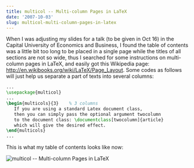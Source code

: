 ```yaml
---
title: multicol -- Multi-column Pages in LaTeX
date: '2007-10-03'
slug: multicol-multi-column-pages-in-latex
---
```


When I was adjusting my slides for a talk (to be given in Oct 16) in the Capital University of Economics and Business, I found the table of contents was a little bit too long to be placed in a single page while the titles of all sections are not so wide, thus I searched for some instructions on multi-column pages in LaTeX, and easily got this Wikipedia page: <http://en.wikibooks.org/wiki/LaTeX/Page_Layout>. Some codes as follows will just help us separate a part of texts into several columns:

```tex 
...
\usepackage{multicol}
...
\begin{multicols}{3}    % 3 columns
   If you are using a standard Latex document class,
   then you can simply pass the optional argument twocolumn
   to the document class: \documentclass[twocolumn]{article}
   which will give the desired effect.
\end{multicols}
...
```

This is what my table of contents looks like now:

![multicol -- Multi-column Pages in LaTeX](http://i.imgur.com/MguIG.png)
